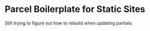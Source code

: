 # Parcel Boilerplate for Static Sites

Still trying to figure out how to rebuild when updating partials.
